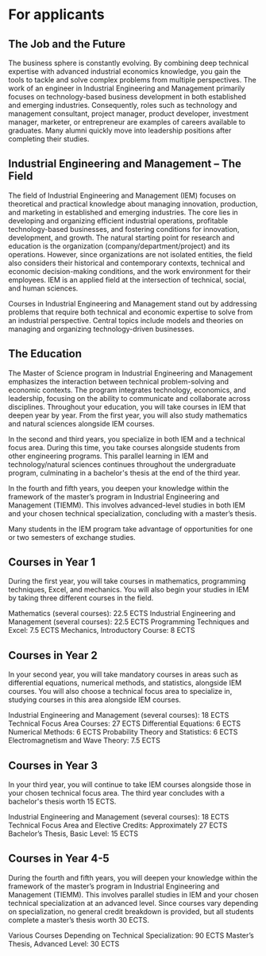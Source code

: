 # For applicants

## The Job and the Future

The business sphere is constantly evolving. By combining deep technical expertise with advanced industrial economics knowledge, you gain the tools to tackle and solve complex problems from multiple perspectives. The work of an engineer in Industrial Engineering and Management primarily focuses on technology-based business development in both established and emerging industries. Consequently, roles such as technology and management consultant, project manager, product developer, investment manager, marketer, or entrepreneur are examples of careers available to graduates. Many alumni quickly move into leadership positions after completing their studies.

## Industrial Engineering and Management – The Field

The field of Industrial Engineering and Management (IEM) focuses on theoretical and practical knowledge about managing innovation, production, and marketing in established and emerging industries. The core lies in developing and organizing efficient industrial operations, profitable technology-based businesses, and fostering conditions for innovation, development, and growth. The natural starting point for research and education is the organization (company/department/project) and its operations. However, since organizations are not isolated entities, the field also considers their historical and contemporary contexts, technical and economic decision-making conditions, and the work environment for their employees. IEM is an applied field at the intersection of technical, social, and human sciences.

Courses in Industrial Engineering and Management stand out by addressing problems that require both technical and economic expertise to solve from an industrial perspective. Central topics include models and theories on managing and organizing technology-driven businesses.

## The Education

The Master of Science program in Industrial Engineering and Management emphasizes the interaction between technical problem-solving and economic contexts. The program integrates technology, economics, and leadership, focusing on the ability to communicate and collaborate across disciplines. Throughout your education, you will take courses in IEM that deepen year by year. From the first year, you will also study mathematics and natural sciences alongside IEM courses.

In the second and third years, you specialize in both IEM and a technical focus area. During this time, you take courses alongside students from other engineering programs. This parallel learning in IEM and technology/natural sciences continues throughout the undergraduate program, culminating in a bachelor's thesis at the end of the third year.

In the fourth and fifth years, you deepen your knowledge within the framework of the master’s program in Industrial Engineering and Management (TIEMM). This involves advanced-level studies in both IEM and your chosen technical specialization, concluding with a master’s thesis.

Many students in the IEM program take advantage of opportunities for one or two semesters of exchange studies.

## Courses in Year 1

During the first year, you will take courses in mathematics, programming techniques, Excel, and mechanics. You will also begin your studies in IEM by taking three different courses in the field.

Mathematics (several courses): 22.5 ECTS
Industrial Engineering and Management (several courses): 22.5 ECTS
Programming Techniques and Excel: 7.5 ECTS
Mechanics, Introductory Course: 8 ECTS

## Courses in Year 2

In your second year, you will take mandatory courses in areas such as differential equations, numerical methods, and statistics, alongside IEM courses. You will also choose a technical focus area to specialize in, studying courses in this area alongside IEM courses.

Industrial Engineering and Management (several courses): 18 ECTS
Technical Focus Area Courses: 27 ECTS
Differential Equations: 6 ECTS
Numerical Methods: 6 ECTS
Probability Theory and Statistics: 6 ECTS
Electromagnetism and Wave Theory: 7.5 ECTS

## Courses in Year 3

In your third year, you will continue to take IEM courses alongside those in your chosen technical focus area. The third year concludes with a bachelor's thesis worth 15 ECTS.

Industrial Engineering and Management (several courses): 18 ECTS
Technical Focus Area and Elective Credits: Approximately 27 ECTS
Bachelor’s Thesis, Basic Level: 15 ECTS

## Courses in Year 4-5 

During the fourth and fifth years, you will deepen your knowledge within the framework of the master’s program in Industrial Engineering and Management (TIEMM). This involves parallel studies in IEM and your chosen technical specialization at an advanced level. Since courses vary depending on specialization, no general credit breakdown is provided, but all students complete a master’s thesis worth 30 ECTS.

Various Courses Depending on Technical Specialization: 90 ECTS
Master’s Thesis, Advanced Level: 30 ECTS

